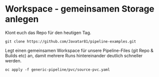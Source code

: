 # Workspace - gemeinsamen Storage anlegen

Klont euch das Repo für den heutigen Tag.

```text
git clone https://github.com/Javatar81/pipeline-examples.git
```

Legt einen gemeinsamen Workspace für unsere Pipeline-Files \(git Repo & Builds etc\) an, damit mehrere Runs hintereinander deutlich schneller werden.

```text
oc apply -f generic-pipeline/pvc/source-pvc.yaml
```

